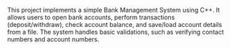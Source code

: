 This project implements a simple Bank Management System using C++. It allows users to open bank accounts, perform transactions (deposit/withdraw), check account balance, and save/load account details from a file. The system handles basic validations, such as verifying contact numbers and account numbers.
